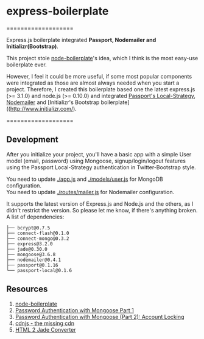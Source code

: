 # express-boilerplate
===================

Express.js boilerplate integrated <strong>Passport, Nodemailer and Initializr(Bootstrap)</strong>.

This project stole [node-boilerplate](https://github.com/robrighter/node-boilerplate#node-boilerplate-version-2)'s idea, which I think is the most easy-use boilerplate ever.

However, I feel it could be more useful, if some most popular components were integrated as those are almost always needed when you start a project. Therefore, I created this boilerplate based one the latest express.js (>= 3.1.0) and node.js (>= 0.10.0) and integrated [Passport's Local-Strategy](http://passportjs.org/), [Nodemailer](https://github.com/andris9/Nodemailer) and [Initializr's Bootstrap boilerplate]((http://www.initializr.com/).

===================

## Development
After you initialize your project, you'll have a basic app with a simple User model (email, password) using Mongoose, signup/login/logout features using the Passport Local-Strategy authentication in Twitter-Bootstrap style.

You need to update [./app.js](https://github.com/bgao/express-boilerplate/blob/master/templates/app/app.js) and [./models/user.js](https://github.com/bgao/express-boilerplate/blob/master/templates/models/user.js) for MongoDB configuration.<br/>
You need to update [./routes/mailer.js](https://github.com/bgao/express-boilerplate/blob/master/templates/routes/mailer.js) for Nodemailer configuration.

It supports the latest version of Express.js and Node.js and the others, as I didn't restrict the version. So please let me know, if there's anything broken.
A list of dependencies:
```
├── bcrypt@0.7.5
├── connect-flash@0.1.0
├── connect-mongo@0.3.2
├── express@3.2.0
├── jade@0.30.0
├── mongoose@3.6.8
├── nodemailer@0.4.1
├── passport@0.1.16
└── passport-local@0.1.6
```

## Resources
1. [node-boilerplate](https://github.com/robrighter/node-boilerplate)
2. [Password Authentication with Mongoose Part 1](http://blog.mongodb.org/post/32866457221/password-authentication-with-mongoose-part-1)
3. [Password Authentication with Mongoose (Part 2): Account Locking](http://devsmash.com/blog/implementing-max-login-attempts-with-mongoose)
3. [cdnjs - the missing cdn](http://cdnjs.com/)
4. [HTML 2 Jade Converter](http://html2jade.aaron-powell.com/)
